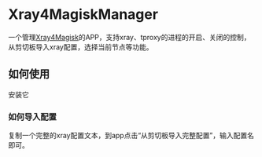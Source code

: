 # Xray4MagiskManager
  一个管理[Xray4Magisk]( https://github.com/Asterisk4Magisk/Xray4Magisk )的APP，支持xray、tproxy的进程的开启、关闭的控制，从剪切板导入xray配置，选择当前节点等功能。
## 如何使用
安装它
### 如何导入配置
复制一个完整的xray配置文本，到app点击“从剪切板导入完整配置”，输入配置名即可。
